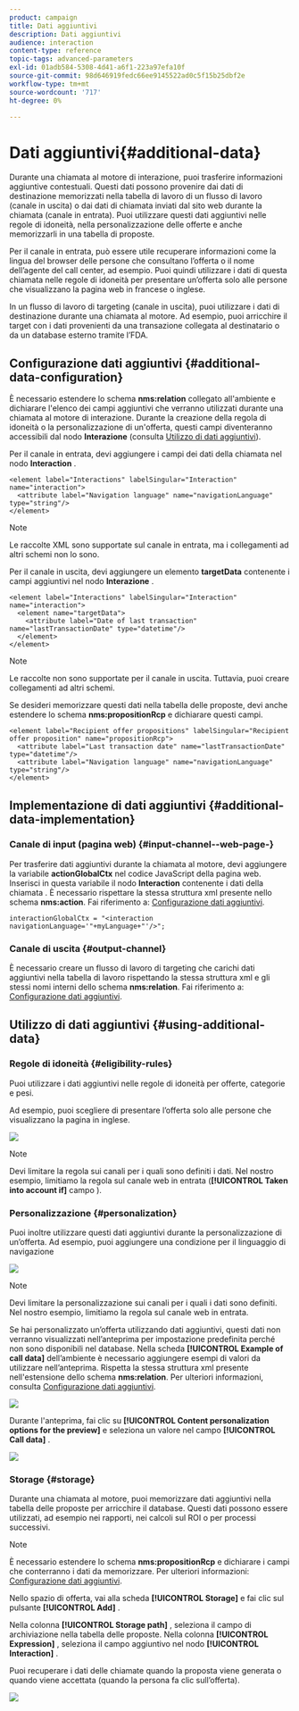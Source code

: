 ```yaml
---
product: campaign
title: Dati aggiuntivi
description: Dati aggiuntivi
audience: interaction
content-type: reference
topic-tags: advanced-parameters
exl-id: 01adb584-5308-4d41-a6f1-223a97efa10f
source-git-commit: 98d646919fedc66ee9145522ad0c5f15b25dbf2e
workflow-type: tm+mt
source-wordcount: '717'
ht-degree: 0%

---
```


# Dati aggiuntivi{#additional-data}

Durante una chiamata al motore di interazione, puoi trasferire informazioni aggiuntive contestuali. Questi dati possono provenire dai dati di destinazione memorizzati nella tabella di lavoro di un flusso di lavoro (canale in uscita) o dai dati di chiamata inviati dal sito web durante la chiamata (canale in entrata). Puoi utilizzare questi dati aggiuntivi nelle regole di idoneità, nella personalizzazione delle offerte e anche memorizzarli in una tabella di proposte.

Per il canale in entrata, può essere utile recuperare informazioni come la lingua del browser delle persone che consultano l’offerta o il nome dell’agente del call center, ad esempio. Puoi quindi utilizzare i dati di questa chiamata nelle regole di idoneità per presentare un’offerta solo alle persone che visualizzano la pagina web in francese o inglese.

In un flusso di lavoro di targeting (canale in uscita), puoi utilizzare i dati di destinazione durante una chiamata al motore. Ad esempio, puoi arricchire il target con i dati provenienti da una transazione collegata al destinatario o da un database esterno tramite l’FDA.

## Configurazione dati aggiuntivi {#additional-data-configuration}

È necessario estendere lo schema **nms:relation** collegato all&#39;ambiente e dichiarare l&#39;elenco dei campi aggiuntivi che verranno utilizzati durante una chiamata al motore di interazione. Durante la creazione della regola di idoneità o la personalizzazione di un&#39;offerta, questi campi diventeranno accessibili dal nodo **Interazione** (consulta [Utilizzo di dati aggiuntivi](#using-additional-data)).

Per il canale in entrata, devi aggiungere i campi dei dati della chiamata nel nodo **Interaction** .

```
<element label="Interactions" labelSingular="Interaction" name="interaction">
  <attribute label="Navigation language" name="navigationLanguage" type="string"/>
</element>
```

>[!NOTE]
>
>Le raccolte XML sono supportate sul canale in entrata, ma i collegamenti ad altri schemi non lo sono.

Per il canale in uscita, devi aggiungere un elemento **targetData** contenente i campi aggiuntivi nel nodo **Interazione** .

```
<element label="Interactions" labelSingular="Interaction" name="interaction">
  <element name="targetData">
    <attribute label="Date of last transaction" name="lastTransactionDate" type="datetime"/>
  </element>
</element>
```

>[!NOTE]
>
>Le raccolte non sono supportate per il canale in uscita. Tuttavia, puoi creare collegamenti ad altri schemi.

Se desideri memorizzare questi dati nella tabella delle proposte, devi anche estendere lo schema **nms:propositionRcp** e dichiarare questi campi.

```
<element label="Recipient offer propositions" labelSingular="Recipient offer proposition" name="propositionRcp">
  <attribute label="Last transaction date" name="lastTransactionDate" type="datetime"/>
  <attribute label="Navigation language" name="navigationLanguage" type="string"/>
</element>
```

## Implementazione di dati aggiuntivi {#additional-data-implementation}

### Canale di input (pagina web) {#input-channel--web-page-}

Per trasferire dati aggiuntivi durante la chiamata al motore, devi aggiungere la variabile **actionGlobalCtx** nel codice JavaScript della pagina web. Inserisci in questa variabile il nodo **Interaction** contenente i dati della chiamata . È necessario rispettare la stessa struttura xml presente nello schema **nms:action**. Fai riferimento a: [Configurazione dati aggiuntivi](#additional-data-configuration).

```
interactionGlobalCtx = "<interaction navigationLanguage='"+myLanguage+"'/>";
```

### Canale di uscita {#output-channel}

È necessario creare un flusso di lavoro di targeting che carichi dati aggiuntivi nella tabella di lavoro rispettando la stessa struttura xml e gli stessi nomi interni dello schema **nms:relation**. Fai riferimento a: [Configurazione dati aggiuntivi](#additional-data-configuration).

## Utilizzo di dati aggiuntivi {#using-additional-data}

### Regole di idoneità {#eligibility-rules}

Puoi utilizzare i dati aggiuntivi nelle regole di idoneità per offerte, categorie e pesi.

Ad esempio, puoi scegliere di presentare l’offerta solo alle persone che visualizzano la pagina in inglese.

![](assets/ita_calldata_query.png)

>[!NOTE]
>
>Devi limitare la regola sui canali per i quali sono definiti i dati. Nel nostro esempio, limitiamo la regola sul canale web in entrata (**[!UICONTROL Taken into account if]** campo ).

### Personalizzazione {#personalization}

Puoi inoltre utilizzare questi dati aggiuntivi durante la personalizzazione di un’offerta. Ad esempio, puoi aggiungere una condizione per il linguaggio di navigazione

![](assets/ita_calldata_perso.png)

>[!NOTE]
>
>Devi limitare la personalizzazione sui canali per i quali i dati sono definiti. Nel nostro esempio, limitiamo la regola sul canale web in entrata.

Se hai personalizzato un’offerta utilizzando dati aggiuntivi, questi dati non verranno visualizzati nell’anteprima per impostazione predefinita perché non sono disponibili nel database. Nella scheda **[!UICONTROL Example of call data]** dell’ambiente è necessario aggiungere esempi di valori da utilizzare nell’anteprima. Rispetta la stessa struttura xml presente nell&#39;estensione dello schema **nms:relation**. Per ulteriori informazioni, consulta [Configurazione dati aggiuntivi](#additional-data-configuration).

![](assets/ita_calldata_preview.png)

Durante l&#39;anteprima, fai clic su **[!UICONTROL Content personalization options for the preview]** e seleziona un valore nel campo **[!UICONTROL Call data]** .

![](assets/ita_calldata_preview2.png)

### Storage {#storage}

Durante una chiamata al motore, puoi memorizzare dati aggiuntivi nella tabella delle proposte per arricchire il database. Questi dati possono essere utilizzati, ad esempio nei rapporti, nei calcoli sul ROI o per processi successivi.

>[!NOTE]
>
>È necessario estendere lo schema **nms:propositionRcp** e dichiarare i campi che conterranno i dati da memorizzare. Per ulteriori informazioni: [Configurazione dati aggiuntivi](#additional-data-configuration).

Nello spazio di offerta, vai alla scheda **[!UICONTROL Storage]** e fai clic sul pulsante **[!UICONTROL Add]** .

Nella colonna **[!UICONTROL Storage path]** , seleziona il campo di archiviazione nella tabella delle proposte. Nella colonna **[!UICONTROL Expression]** , seleziona il campo aggiuntivo nel nodo **[!UICONTROL Interaction]** .

Puoi recuperare i dati delle chiamate quando la proposta viene generata o quando viene accettata (quando la persona fa clic sull’offerta).

![](assets/ita_calldata_storage.png)
